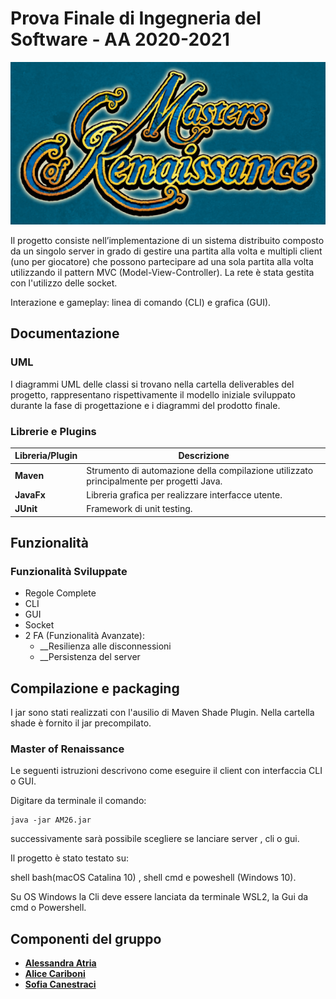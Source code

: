 # Prova Finale di Ingegneria del Software - AA 2020-2021
![alt text](src/main/resources/startingTitle.png)



Il progetto consiste nell’implementazione di un sistema distribuito composto da un singolo server in grado di gestire una partita alla volta e multipli client (uno per giocatore) che possono partecipare ad una sola partita alla volta utilizzando il pattern MVC (Model-View-Controller).
La rete è stata gestita con l'utilizzo delle socket.

Interazione e gameplay: linea di comando (CLI) e grafica (GUI).

## Documentazione

### UML
I diagrammi UML delle classi si trovano nella cartella deliverables del progetto, rappresentano rispettivamente il modello iniziale sviluppato durante la fase di progettazione e i diagrammi del prodotto finale.


### Librerie e Plugins
|Libreria/Plugin|Descrizione|
|---------------|-----------|
|__Maven__|Strumento di automazione della compilazione utilizzato principalmente per progetti Java.|
|__JavaFx__|Libreria grafica per realizzare interfacce utente.|
|__JUnit__|Framework di unit testing.|

## Funzionalità
### Funzionalità Sviluppate
- Regole Complete
- CLI
- GUI
- Socket
- 2 FA (Funzionalità Avanzate):
    - __Resilienza alle disconnessioni
    - __Persistenza del server


## Compilazione e packaging
I jar sono stati realizzati con l'ausilio di Maven Shade Plugin.
Nella cartella shade è fornito il jar precompilato.



### Master of Renaissance 
Le seguenti istruzioni descrivono come eseguire il client con interfaccia CLI o GUI.

Digitare da terminale il comando:
```
java -jar AM26.jar 
```
successivamente sarà possibile scegliere se lanciare server , cli o gui.

Il progetto è stato testato su: 

shell bash(macOS Catalina 10) , shell cmd e poweshell (Windows 10).

Su OS Windows la Cli deve essere lanciata da terminale WSL2, la Gui da cmd o Powershell.



## Componenti del gruppo
- [__Alessandra Atria__](https://github.com/alessandraatria)
- [__Alice Cariboni__](https://github.com/alicecariboni)
- [__Sofia Canestraci__](https://github.com/sofiacanestraci)
